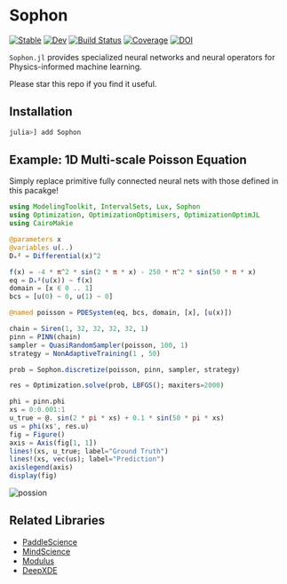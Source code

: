 # Sophon

[![Stable](https://img.shields.io/badge/docs-stable-blue.svg)](https://yichengdwu.github.io/Sophon.jl/stable/)
[![Dev](https://img.shields.io/badge/docs-dev-blue.svg)](https://yichengdwu.github.io/Sophon.jl/dev/)
[![Build Status](https://github.com/YichengDWu/Sophon.jl/actions/workflows/CI.yml/badge.svg?branch=main)](https://github.com/YichengDWu/Sophon.jl/actions/workflows/CI.yml?query=branch%3Amain)
[![Coverage](https://codecov.io/gh/YichengDWu/Sophon.jl/branch/main/graph/badge.svg)](https://codecov.io/gh/YichengDWu/Sophon.jl)
[![DOI](https://zenodo.org/badge/521846679.svg)](https://zenodo.org/badge/latestdoi/521846679)

`Sophon.jl` provides specialized neural networks and neural operators for Physics-informed machine learning.

Please star this repo if you find it useful.

## Installation

```julia
julia>] add Sophon
```

## Example: 1D Multi-scale Poisson Equation 
Simply replace primitive fully connected neural nets with those defined in this pacakge!

```julia
using ModelingToolkit, IntervalSets, Lux, Sophon
using Optimization, OptimizationOptimisers, OptimizationOptimJL
using CairoMakie

@parameters x
@variables u(..)
Dₓ² = Differential(x)^2

f(x) = -4 * π^2 * sin(2 * π * x) - 250 * π^2 * sin(50 * π * x)
eq = Dₓ²(u(x)) ~ f(x)
domain = [x ∈ 0 .. 1]
bcs = [u(0) ~ 0, u(1) ~ 0]

@named poisson = PDESystem(eq, bcs, domain, [x], [u(x)])

chain = Siren(1, 32, 32, 32, 32, 1)
pinn = PINN(chain)
sampler = QuasiRandomSampler(poisson, 100, 1) 
strategy = NonAdaptiveTraining(1 , 50)

prob = Sophon.discretize(poisson, pinn, sampler, strategy)

res = Optimization.solve(prob, LBFGS(); maxiters=2000)

phi = pinn.phi
xs = 0:0.001:1
u_true = @. sin(2 * pi * xs) + 0.1 * sin(50 * pi * xs)
us = phi(xs', res.u)
fig = Figure()
axis = Axis(fig[1, 1])
lines!(xs, u_true; label="Ground Truth")
lines!(xs, vec(us); label="Prediction")
axislegend(axis)
display(fig)
```
![possion](https://github.com/YichengDWu/Sophon.jl/blob/main/assets/poisson.png)

## Related Libraries

- [PaddleScience](https://github.com/PaddlePaddle/PaddleScience)
- [MindScience](https://gitee.com/mindspore/mindscience)
- [Modulus](https://docs.nvidia.com/deeplearning/modulus/index.html#)
- [DeepXDE](https://deepxde.readthedocs.io/en/latest/index.html#)
